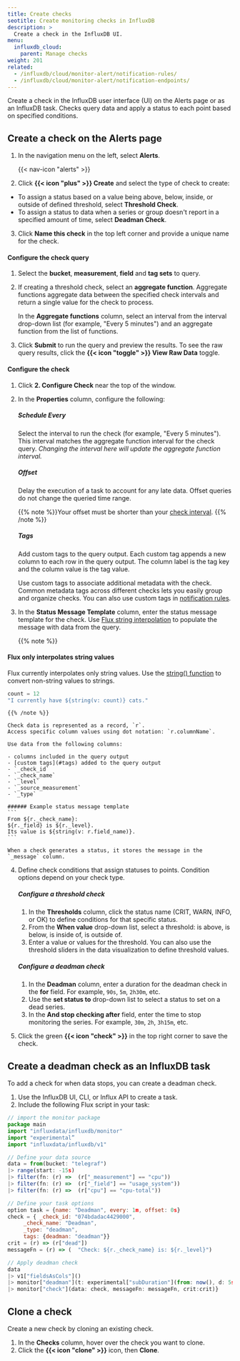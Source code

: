 ```yaml
---
title: Create checks
seotitle: Create monitoring checks in InfluxDB
description: >
  Create a check in the InfluxDB UI.
menu:
  influxdb_cloud:
    parent: Manage checks
weight: 201
related:
  - /influxdb/cloud/monitor-alert/notification-rules/
  - /influxdb/cloud/monitor-alert/notification-endpoints/
---
```


Create a check in the InfluxDB user interface (UI) on the Alerts page or as an InfluxDB task.
Checks query data and apply a status to each point based on specified conditions.

## Create a check on the Alerts page

1. In the navigation menu on the left, select **Alerts**.

    {{< nav-icon "alerts" >}}

2.  Click **{{< icon "plus" >}} Create** and select the type of check to create:
-  To assign a status based on a value being above, below,
inside, or outside of defined threshold, select **Threshold Check**.
-  To assign a status to data when a series or group doesn't report
in a specified amount of time, select **Deadman Check**.
3.  Click **Name this check** in the top left corner and provide a unique name for the check.

#### Configure the check query

1.  Select the **bucket**, **measurement**, **field** and **tag sets** to query.
2.  If creating a threshold check, select an **aggregate function**.
    Aggregate functions aggregate data between the specified check intervals and
    return a single value for the check to process.

    In the **Aggregate functions** column, select an interval from the interval drop-down list
    (for example, "Every 5 minutes") and an aggregate function from the list of functions.

3. Click **Submit** to run the query and preview the results.
   To see the raw query results, click the **{{< icon "toggle" >}} View Raw Data** toggle.

#### Configure the check

1.  Click **2. Configure Check** near the top of the window.
2.  In the **Properties** column, configure the following:

    ##### Schedule Every

    Select the interval to run the check (for example, "Every 5 minutes").
    This interval matches the aggregate function interval for the check query.
    _Changing the interval here will update the aggregate function interval._

    ##### Offset

    Delay the execution of a task to account for any late data.
    Offset queries do not change the queried time range.

    {{% note %}}Your offset must be shorter than your [check interval](#schedule-every).
    {{% /note %}}

    ##### Tags

    Add custom tags to the query output.
    Each custom tag appends a new column to each row in the query output.
    The column label is the tag key and the column value is the tag value.

    Use custom tags to associate additional metadata with the check.
    Common metadata tags across different checks lets you easily group and organize checks.
    You can also use custom tags in [notification rules](/influxdb/cloud/monitor-alert/notification-rules/create/).

3.  In the **Status Message Template** column, enter the status message template for the check.
    Use [Flux string interpolation](/influxdb/cloud/reference/flux/language/string-interpolation/)
    to populate the message with data from the query.

    {{% note %}}
#### Flux only interpolates string values
Flux currently interpolates only string values.
Use the [string() function](/influxdb/cloud/reference/flux/stdlib/built-in/transformations/type-conversions/string/)
to convert non-string values to strings.

```js
count = 12
"I currently have ${string(v: count)} cats."
```
    {{% /note %}}

    Check data is represented as a record, `r`.
    Access specific column values using dot notation: `r.columnName`.

    Use data from the following columns:

    - columns included in the query output
    - [custom tags](#tags) added to the query output
    - `_check_id`
    - `_check_name`
    - `_level`
    - `_source_measurement`
    - `_type`

    ###### Example status message template
    ```
    From ${r._check_name}:
    ${r._field} is ${r._level}.
    Its value is ${string(v: r.field_name)}.
    ```

    When a check generates a status, it stores the message in the `_message` column.

4.  Define check conditions that assign statuses to points.
    Condition options depend on your check type.

    ##### Configure a threshold check

    1.  In the **Thresholds** column, click the status name (CRIT, WARN, INFO, or OK)
        to define conditions for that specific status.
    2.  From the **When value** drop-down list, select a threshold: is above, is below,
        is inside of, is outside of.
    3.  Enter a value or values for the threshold.
        You can also use the threshold sliders in the data visualization to define threshold values.

    ##### Configure a deadman check
    
    1.  In the **Deadman** column, enter a duration for the deadman check in the **for** field.
        For example, `90s`, `5m`, `2h30m`, etc.
    2.  Use the **set status to** drop-down list to select a status to set on a dead series.
    3.  In the **And stop checking after** field, enter the time to stop monitoring the series.
        For example, `30m`, `2h`, `3h15m`, etc.

5. Click the green **{{< icon "check" >}}** in the top right corner to save the check.

## Create a deadman check as an InfluxDB task

To add a check for when data stops, you can create a deadman check.

1. Use the InfluxDB UI, CLI, or Influx API to create a task.
2. Include the following Flux script in your task:

```js
// import the monitor package
package main
import "influxdata/influxdb/monitor"
import "experimental”
import "influxdata/influxdb/v1"

// Define your data source
data = from(bucket: "telegraf")
|> range(start: -15s)
|> filter(fn: (r) =>  (r["_measurement"] == "cpu")) 
|> filter(fn: (r) =>  (r["_field"] == "usage_system")) 
|> filter(fn: (r) =>  (r["cpu"] == "cpu-total"))

// Define your task options
option task = {name: "Deadman", every: 1m, offset: 0s}
check = { _check_id: "074bdadac4429000",
     _check_name: "Deadman",
     _type: "deadman",
     tags: {deadman: "deadman"}}
crit = (r) => (r["dead"])
messageFn = (r) => (  "Check: ${r._check_name} is: ${r._level}")

// Apply deadman check
data 
|> v1["fieldsAsCols"]() 
|> monitor["deadman"](t: experimental["subDuration"](from: now(), d: 5s)) 
|> monitor["check"](data: check, messageFn: messageFn, crit:crit)}
```

## Clone a check

Create a new check by cloning an existing check.

1. In the **Checks** column, hover over the check you want to clone.
2. Click the **{{< icon "clone" >}}** icon, then **Clone**.
